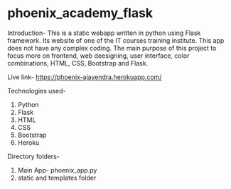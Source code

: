 # phoenix_academy_flask

Introduction- This is a static webapp written in python using Flask framework. Its website of one of the IT courses training institute. This app does not have any complex coding. 
The main purpose of this project to focus more on frontend, web deesigning, user interface, color combinations, HTML, CSS, Bootstrap and Flask.

Live link- https://phoenix-ajayendra.herokuapp.com/

Technologies used-
1. Python
2. Flask
3. HTML
4. CSS
5. Bootstrap
6. Heroku

Directory folders- 
1. Main App- phoenix_app.py
2. static and templates folder
